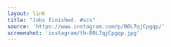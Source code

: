 ```yaml
---
layout: link
title: "Jobs finished. #scv"
source: 'https://www.instagram.com/p/B0L7qjCpgqp/'
screenshot: 'instagram/th-B0L7qjCpgqp.jpg'
---
```


